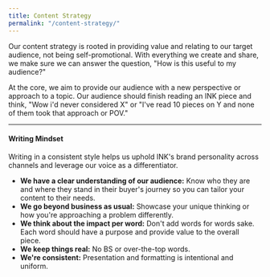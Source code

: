 ```yaml
---
title: Content Strategy
permalink: "/content-strategy/"
---
```


Our content strategy is rooted in providing value and relating to our target audience, not being self-promotional. With everything we create and share, we make sure we can answer the question, "How is this useful to my audience?"

At the core, we aim to provide our audience with a new perspective or approach to a topic. Our audience should finish reading an INK piece and think, "Wow i'd never considered X" or "I've read 10 pieces on Y and none of them took that approach or POV."

---

#### **Writing Mindset**

Writing in a consistent style helps us uphold INK's brand personality across channels and leverage our voice as a differentiator. 

* **We have a clear understanding of our audience:** Know who they are and where they stand in their buyer's journey so you can tailor your content to their needs.
* **We go beyond business as usual:** Showcase your unique thinking or how you're approaching a problem differently.
* **We think about the impact per word:** Don't add words for words sake. Each word should have a purpose and provide value to the overall piece. 
* **We keep things real:** No BS or over-the-top words.
* **We're consistent:** Presentation and formatting is intentional and uniform.